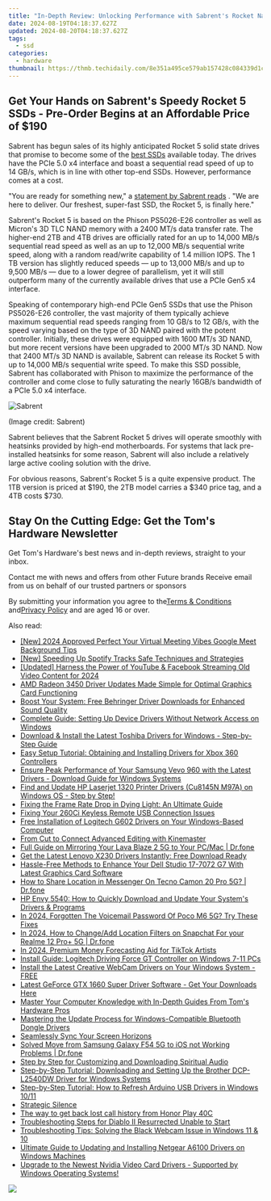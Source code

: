 ```yaml
---
title: "In-Depth Review: Unlocking Performance with Sabrent's Rocket Nano 2242 1TB SSD for Your M.2 PCIe Needs"
date: 2024-08-19T04:18:37.627Z
updated: 2024-08-20T04:18:37.627Z
tags:
  - ssd
categories:
  - hardware
thumbnail: https://thmb.techidaily.com/8e351a495ce579ab157428c084339d1c33794d9d42c306afbe86c4e9778edcf8.jpg
---
```


## Get Your Hands on Sabrent's Speedy Rocket 5 SSDs - Pre-Order Begins at an Affordable Price of $190

Sabrent has begun sales of its highly anticipated Rocket 5 solid state drives that promise to become some of the [best SSDs](https://tools.techidaily.com) available today. The drives have the PCIe 5.0 x4 interface and boast a sequential read speed of up to 14 GB/s, which is in line with other top-end SSDs. However, performance comes at a cost.

 "You are ready for something new," a [statement by Sabrent reads](https://sabrent.com/products/rocket-5-ssd) . "We are here to deliver. Our freshest, super-fast SSD, the Rocket 5, is finally here."

 Sabrent's Rocket 5 is based on the Phison PS5026-E26 controller as well as Micron's 3D TLC NAND memory with a 2400 MT/s data transfer rate. The higher-end 2TB and 4TB drives are officially rated for an up to 14,000 MB/s sequential read speed as well as an up to 12,000 MB/s sequential write speed, along with a random read/write capability of 1.4 million IOPS. The 1 TB version has slightly reduced speeds — up to 13,000 MB/s and up to 9,500 MB/s — due to a lower degree of parallelism, yet it will still outperform many of the currently available drives that use a PCIe Gen5 x4 interface.

 Speaking of contemporary high-end PCIe Gen5 SSDs that use the Phison PS5026-E26 controller, the vast majority of them typically achieve maximum sequential read speeds ranging from 10 GB/s to 12 GB/s, with the speed varying based on the type of 3D NAND paired with the potent controller. Initially, these drives were equipped with 1600 MT/s 3D NAND, but more recent versions have been upgraded to 2000 MT/s 3D NAND. Now that 2400 MT/s 3D NAND is available, Sabrent can release its Rocket 5 with up to 14,000 MB/s sequential write speed. To make this SSD possible, Sabrent has collaborated with Phison to maximize the performance of the controller and come close to fully saturating the nearly 16GB/s bandwidth of a PCIe 5.0 x4 interface.

![Sabrent](https://cdn.mos.cms.futurecdn.net/S2Akw8cG4syzQd58zsRjoM-320-80.jpg)

 (Image credit: Sabrent)

 Sabrent believes that the Sabrent Rocket 5 drives will operate smoothly with heatsinks provided by high-end motherboards. For systems that lack pre-installed heatsinks for some reason, Sabrent will also include a relatively large active cooling solution with the drive.

 For obvious reasons, Sabrent's Rocket 5 is a quite expensive product. The 1TB version is priced at $190, the 2TB model carries a $340 price tag, and a 4TB costs $730.

## Stay On the Cutting Edge: Get the Tom's Hardware Newsletter

 Get Tom's Hardware's best news and in-depth reviews, straight to your inbox.

 Contact me with news and offers from other Future brands  Receive email from us on behalf of our trusted partners or sponsors

 By submitting your information you agree to the[Terms & Conditions](https://futureplc.com/terms-conditions/) and[Privacy Policy](https://futureplc.com/privacy-policy/) and are aged 16 or over.

<ins class="adsbygoogle"
     style="display:block"
     data-ad-format="autorelaxed"
     data-ad-client="ca-pub-7571918770474297"
     data-ad-slot="1223367746"></ins>



<ins class="adsbygoogle"
     style="display:block"
     data-ad-client="ca-pub-7571918770474297"
     data-ad-slot="8358498916"
     data-ad-format="auto"
     data-full-width-responsive="true"></ins>

<span class="atpl-alsoreadstyle">Also read:</span>
<div><ul>
<li><a href="https://digital-screen-recording.techidaily.com/new-2024-approved-perfect-your-virtual-meeting-vibes-google-meet-background-tips/"><u>[New] 2024 Approved  Perfect Your Virtual Meeting Vibes  Google Meet Background Tips</u></a></li>
<li><a href="https://extra-skills.techidaily.com/new-speeding-up-spotify-tracks-safe-techniques-and-strategies/"><u>[New] Speeding Up Spotify Tracks  Safe Techniques and Strategies</u></a></li>
<li><a href="https://facebook-clips.techidaily.com/updated-harness-the-power-of-youtube-and-facebook-streaming-old-video-content-for-2024/"><u>[Updated] Harness the Power of YouTube & Facebook  Streaming Old Video Content for 2024</u></a></li>
<li><a href="https://hardware-updates.techidaily.com/amd-radeon-3450-driver-updates-made-simple-for-optimal-graphics-card-functioning/"><u>AMD Radeon 3450 Driver Updates Made Simple for Optimal Graphics Card Functioning</u></a></li>
<li><a href="https://hardware-updates.techidaily.com/boost-your-system-free-behringer-driver-downloads-for-enhanced-sound-quality/"><u>Boost Your System: Free Behringer Driver Downloads for Enhanced Sound Quality</u></a></li>
<li><a href="https://hardware-updates.techidaily.com/complete-guide-setting-up-device-drivers-without-network-access-on-windows/"><u>Complete Guide: Setting Up Device Drivers Without Network Access on Windows</u></a></li>
<li><a href="https://hardware-updates.techidaily.com/download-and-install-the-latest-toshiba-drivers-for-windows-step-by-step-guide/"><u>Download & Install the Latest Toshiba Drivers for Windows - Step-by-Step Guide</u></a></li>
<li><a href="https://hardware-updates.techidaily.com/easy-setup-tutorial-obtaining-and-installing-drivers-for-xbox-360-controllers/"><u>Easy Setup Tutorial: Obtaining and Installing Drivers for Xbox 360 Controllers</u></a></li>
<li><a href="https://hardware-updates.techidaily.com/ensure-peak-performance-of-your-samsung-vevo-960-with-the-latest-drivers-download-guide-for-windows-systems/"><u>Ensure Peak Performance of Your Samsung Vevo 960 with the Latest Drivers - Download Guide for Windows Systems</u></a></li>
<li><a href="https://hardware-updates.techidaily.com/find-and-update-hp-laserjet-1320-printer-drivers-cu8145n-m97a-on-windows-os-step-by-step/"><u>Find and Update HP Laserjet 1320 Printer Drivers (Cu8145N M97A) on Windows OS - Step by Step!</u></a></li>
<li><a href="https://win-able.techidaily.com/fixing-the-frame-rate-drop-in-dying-light-an-ultimate-guide/"><u>Fixing the Frame Rate Drop in Dying Light: An Ultimate Guide</u></a></li>
<li><a href="https://hardware-updates.techidaily.com/fixing-your-260ci-keyless-remote-usb-connection-issues/"><u>Fixing Your 260Ci Keyless Remote USB Connection Issues</u></a></li>
<li><a href="https://hardware-updates.techidaily.com/free-installation-of-logitech-g602-drivers-on-your-windows-based-computer/"><u>Free Installation of Logitech G602 Drivers on Your Windows-Based Computer</u></a></li>
<li><a href="https://extra-information.techidaily.com/from-cut-to-connect-advanced-editing-with-kinemaster/"><u>From Cut to Connect  Advanced Editing with Kinemaster</u></a></li>
<li><a href="https://screen-mirror.techidaily.com/full-guide-on-mirroring-your-lava-blaze-2-5g-to-your-pcmac-drfone-by-drfone-android/"><u>Full Guide on Mirroring Your Lava Blaze 2 5G to Your PC/Mac | Dr.fone</u></a></li>
<li><a href="https://hardware-updates.techidaily.com/get-the-latest-lenovo-x230-drivers-instantly-free-download-ready/"><u>Get the Latest Lenovo X230 Drivers Instantly: Free Download Ready</u></a></li>
<li><a href="https://hardware-updates.techidaily.com/hassle-free-methods-to-enhance-your-dell-studio-17-7072-g7-with-latest-graphics-card-software/"><u>Hassle-Free Methods to Enhance Your Dell Studio 17-7072 G7 With Latest Graphics Card Software</u></a></li>
<li><a href="https://fake-location.techidaily.com/how-to-share-location-in-messenger-on-tecno-camon-20-pro-5g-drfone-by-drfone-virtual-android/"><u>How to Share Location in Messenger On Tecno Camon 20 Pro 5G? | Dr.fone</u></a></li>
<li><a href="https://hardware-updates.techidaily.com/hp-envy-5540-how-to-quickly-download-and-update-your-systems-drivers-and-programs/"><u>HP Envy 5540: How to Quickly Download and Update Your System's Drivers & Programs</u></a></li>
<li><a href="https://easy-unlock-android.techidaily.com/in-2024-forgotten-the-voicemail-password-of-poco-m6-5g-try-these-fixes-by-drfone-android/"><u>In 2024, Forgotten The Voicemail Password Of Poco M6 5G? Try These Fixes</u></a></li>
<li><a href="https://location-social.techidaily.com/in-2024-how-to-changeadd-location-filters-on-snapchat-for-your-realme-12-proplus-5g-drfone-by-drfone-virtual-android/"><u>In 2024, How to Change/Add Location Filters on Snapchat For your Realme 12 Pro+ 5G | Dr.fone</u></a></li>
<li><a href="https://tiktok-clips.techidaily.com/in-2024-premium-money-forecasting-aid-for-tiktok-artists/"><u>In 2024, Premium Money Forecasting Aid for TikTok Artists</u></a></li>
<li><a href="https://hardware-updates.techidaily.com/install-guide-logitech-driving-force-gt-controller-on-windows-7-11-pcs/"><u>Install Guide: Logitech Driving Force GT Controller on Windows 7-11 PCs</u></a></li>
<li><a href="https://hardware-updates.techidaily.com/1722977316241-install-the-latest-creative-webcam-drivers-on-your-windows-system-free/"><u>Install the Latest Creative WebCam Drivers on Your Windows System - FREE</u></a></li>
<li><a href="https://hardware-updates.techidaily.com/1722957041461-latest-geforce-gtx-1660-super-driver-software-get-your-downloads-here/"><u>Latest GeForce GTX 1660 Super Driver Software - Get Your Downloads Here</u></a></li>
<li><a href="https://hardware-tips.techidaily.com/master-your-computer-knowledge-with-in-depth-guides-from-toms-hardware-pros/"><u>Master Your Computer Knowledge with In-Depth Guides From Tom's Hardware Pros</u></a></li>
<li><a href="https://hardware-updates.techidaily.com/mastering-the-update-process-for-windows-compatible-bluetooth-dongle-drivers/"><u>Mastering the Update Process for Windows-Compatible Bluetooth Dongle Drivers</u></a></li>
<li><a href="https://graphic-issues.techidaily.com/1719818136892-seamlessly-sync-your-screen-horizons/"><u>Seamlessly Sync Your Screen Horizons</u></a></li>
<li><a href="https://android-transfer.techidaily.com/solved-move-from-samsung-galaxy-f54-5g-to-ios-not-working-problems-drfone-by-drfone-transfer-from-android-transfer-from-android/"><u>Solved Move from Samsung Galaxy F54 5G to iOS not Working Problems | Dr.fone</u></a></li>
<li><a href="https://extra-information.techidaily.com/step-by-step-for-customizing-and-downloading-spiritual-audio/"><u>Step by Step for Customizing and Downloading Spiritual Audio</u></a></li>
<li><a href="https://win-dash.techidaily.com/step-by-step-tutorial-downloading-and-setting-up-the-brother-dcp-l2540dw-driver-for-windows-systems/"><u>Step-by-Step Tutorial: Downloading and Setting Up the Brother DCP-L2540DW Driver for Windows Systems</u></a></li>
<li><a href="https://hardware-updates.techidaily.com/step-by-step-tutorial-how-to-refresh-arduino-usb-drivers-in-windows-1011/"><u>Step-by-Step Tutorial: How to Refresh Arduino USB Drivers in Windows 10/11</u></a></li>
<li><a href="https://hardware-updates.techidaily.com/strategic-silence/"><u>Strategic Silence</u></a></li>
<li><a href="https://techidaily.com/the-way-to-get-back-lost-call-history-from-honor-play-40c-by-fonelab-android-recover-call-logs/"><u>The way to get back lost call history from Honor Play 40C</u></a></li>
<li><a href="https://win-solutions.techidaily.com/troubleshooting-steps-for-diablo-ii-resurrected-unable-to-start/"><u>Troubleshooting Steps for Diablo II Resurrected Unable to Start</u></a></li>
<li><a href="https://techidaily.com/troubleshooting-tips-solving-the-black-webcam-issue-in-windows-11-and-10/"><u>Troubleshooting Tips: Solving the Black Webcam Issue in Windows 11 & 10</u></a></li>
<li><a href="https://hardware-updates.techidaily.com/ultimate-guide-to-updating-and-installing-netgear-a6100-drivers-on-windows-machines/"><u>Ultimate Guide to Updating and Installing Netgear A6100 Drivers on Windows Machines</u></a></li>
<li><a href="https://hardware-updates.techidaily.com/1722961951707-upgrade-to-the-newest-nvidia-video-card-drivers-supported-by-windows-operating-systems/"><u>Upgrade to the Newest Nvidia Video Card Drivers - Supported by Windows Operating Systems!</u></a></li>
</ul></div>

<!-- affiliate ads begin -->
<a href="https://secure.2checkout.com/order/checkout.php?PRODS=37100474&QTY=1&AFFILIATE=108875&CART=1"><img src="https://awario.com/images/pages/index/img-leads-1280@1x.avif" border="0"></a>
<!-- affiliate ads end -->